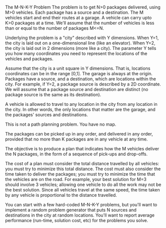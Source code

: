 The M-N-K-Y Problem
The problem is to get N>0 packages delivered, using M>0 vehicles.  Each package has a source and a destination.  The M vehicles start and end their routes at a garage.  A vehicle can carry upto K>0 packages at a time.  We'll assume that the number of vehicles is less than or equal to the number of packages M<=N.

Underlying the problem is a "city" described with Y dimensions.  When Y=1, the city is laid out on a one-dimensional line (like an elevator).  When Y=2, the city is laid out in 2 dimensions (more like a city).  The parameter Y tells you how many coordinates you need to represent the locations of the vehicles and packages.

Assume that the city is a unit square in Y dimensions.  That is, locations coordinates can be in the range [0,1].  The garage is always at the origin.  Packages have a source, and a destination, which are locations within the city.  For example, if Y=2, a package source is described by a 2D coordinate.  We will assume that a package source and destination are distinct (no package source is the same as its destination).

A vehicle is allowed to travel to any location in the city from any location in the city.  In other words, the only locations that matter are the garage, and the packages' sources and destinations. 

This is not a path planning problem.  You have no map.

The packages can be picked up in any order, and delivered in any order, provided that no more than K packages are in any vehicle at any time.  

The objective is to produce a plan that indicates how the M vehicles deliver the N packages, in the form of a sequence of pick-ups and drop-offs.

The cost of a plan must consider the total distance travelled by all vehicles: you must try to minimize this total distance.  The cost must also consider the time taken to deliver the packages; you must try to minimize the time that the vehicles are on the road.  For example, your best solution for M=3 should involve 3 vehicles; allowing one vehicle to do all the work may not be the best solution.  Since all vehicles travel at the same speed, the time taken by any vehicle is proportional to the distance travelled.  

You can start with a few hard-coded M-N-K-Y problems, but you'll want to implement a random problem generator that puts N sources and destinations in the city at random locations.  You'll want to report average performance (run-time, solution cost, etc) for the problems you solve.
